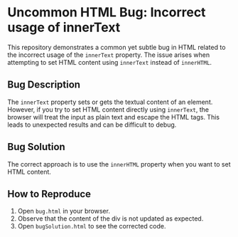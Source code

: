 # Uncommon HTML Bug: Incorrect usage of innerText

This repository demonstrates a common yet subtle bug in HTML related to the incorrect usage of the `innerText` property.  The issue arises when attempting to set HTML content using `innerText` instead of `innerHTML`.

## Bug Description
The `innerText` property sets or gets the textual content of an element.  However, if you try to set HTML content directly using `innerText`, the browser will treat the input as plain text and escape the HTML tags.  This leads to unexpected results and can be difficult to debug.

## Bug Solution
The correct approach is to use the `innerHTML` property when you want to set HTML content.

## How to Reproduce
1. Open `bug.html` in your browser.
2. Observe that the content of the div is not updated as expected.
3. Open `bugSolution.html` to see the corrected code.